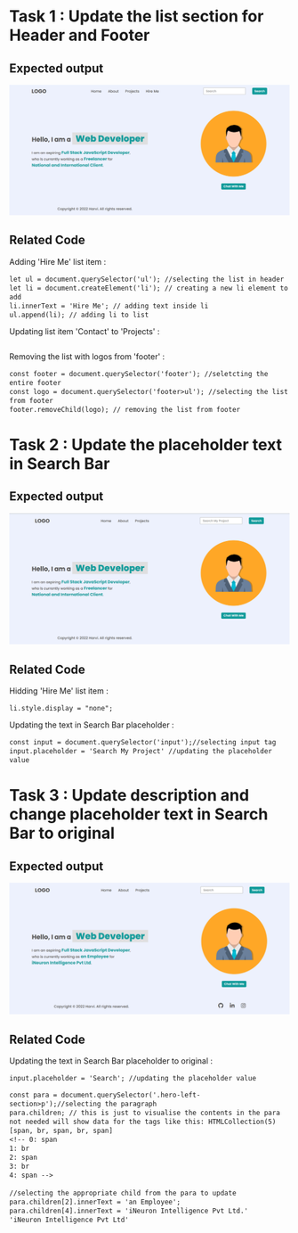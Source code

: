 # Task 1 : Update the list section for Header and Footer

## Expected output

![Expected Output](./firstAssignmentImage/task1Output.png)

## Related Code

Adding 'Hire Me' list item :

```
let ul = document.querySelector('ul'); //selecting the list in header
let li = document.createElement('li'); // creating a new li element to add
li.innerText = 'Hire Me'; // adding text inside li
ul.append(li); // adding li to list

```
Updating list item 'Contact' to 'Projects' :

```

```
Removing the list with logos from 'footer' :

```
const footer = document.querySelector('footer'); //seletcting the entire footer
const logo = document.querySelector('footer>ul'); //selecting the list from footer
footer.removeChild(logo); // removing the list from footer

```
# Task 2 : Update the placeholder text in Search Bar

## Expected output

![Expected Output](./firstAssignmentImage/task2Output.png)

## Related Code

Hidding 'Hire Me' list item :

```
li.style.display = "none";

```
Updating the text in Search Bar placeholder :

```
const input = document.querySelector('input');//selecting input tag
input.placeholder = 'Search My Project' //updating the placeholder value

```

# Task 3 : Update description and change placeholder text in Search Bar to original

## Expected output

![Expected Output](./firstAssignmentImage/task3Output.png)

## Related Code

Updating the text in Search Bar placeholder to original :

```
input.placeholder = 'Search'; //updating the placeholder value

```

```
const para = document.querySelector('.hero-left-section>p');//selecting the paragraph
para.children; // this is just to visualise the contents in the para not needed will show data for the tags like this: HTMLCollection(5) [span, br, span, br, span]
<!-- 0: span
1: br
2: span
3: br
4: span -->

//selecting the appropriate child from the para to update
para.children[2].innerText = 'an Employee';
para.children[4].innerText = 'iNeuron Intelligence Pvt Ltd.'
'iNeuron Intelligence Pvt Ltd'
```